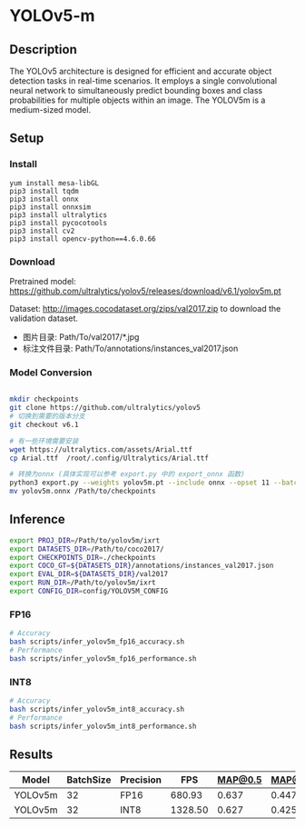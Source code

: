 # YOLOv5-m

## Description

The YOLOv5 architecture is designed for efficient and accurate object detection tasks in real-time scenarios. It employs a single convolutional neural network to simultaneously predict bounding boxes and class probabilities for multiple objects within an image. The YOLOV5m is a medium-sized model.

## Setup

### Install
```
yum install mesa-libGL
pip3 install tqdm
pip3 install onnx
pip3 install onnxsim
pip3 install ultralytics
pip3 install pycocotools
pip3 install cv2
pip3 install opencv-python==4.6.0.66
```

### Download

Pretrained model: <https://github.com/ultralytics/yolov5/releases/download/v6.1/yolov5m.pt>

Dataset: <http://images.cocodataset.org/zips/val2017.zip> to download the validation dataset.
  - 图片目录: Path/To/val2017/*.jpg
  - 标注文件目录: Path/To/annotations/instances_val2017.json

### Model Conversion
```bash

mkdir checkpoints
git clone https://github.com/ultralytics/yolov5
# 切换到需要的版本分支
git checkout v6.1

# 有一些环境需要安装
wget https://ultralytics.com/assets/Arial.ttf
cp Arial.ttf  /root/.config/Ultralytics/Arial.ttf

# 转换为onnx (具体实现可以参考 export.py 中的 export_onnx 函数)
python3 export.py --weights yolov5m.pt --include onnx --opset 11 --batch-size 32
mv yolov5m.onnx /Path/to/checkpoints
```

## Inference
```bash
export PROJ_DIR=/Path/to/yolov5m/ixrt
export DATASETS_DIR=/Path/to/coco2017/
export CHECKPOINTS_DIR=./checkpoints
export COCO_GT=${DATASETS_DIR}/annotations/instances_val2017.json
export EVAL_DIR=${DATASETS_DIR}/val2017
export RUN_DIR=/Path/to/yolov5m/ixrt
export CONFIG_DIR=config/YOLOV5M_CONFIG
```
### FP16

```bash
# Accuracy
bash scripts/infer_yolov5m_fp16_accuracy.sh
# Performance
bash scripts/infer_yolov5m_fp16_performance.sh
```

### INT8
```bash
# Accuracy
bash scripts/infer_yolov5m_int8_accuracy.sh
# Performance
bash scripts/infer_yolov5m_int8_performance.sh
```

## Results

Model   |BatchSize  |Precision |FPS      |MAP@0.5   |MAP@0.5:0.95 |
--------|-----------|----------|---------|----------|-------------|
YOLOv5m |    32     |   FP16   | 680.93  |  0.637   |  0.447      |
YOLOv5m |    32     |   INT8   | 1328.50 |  0.627   |  0.425      |